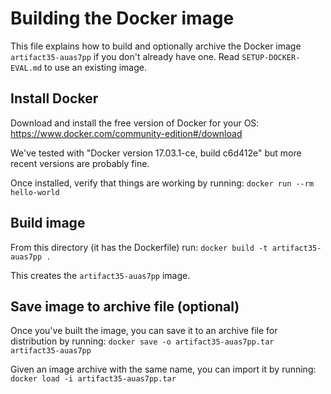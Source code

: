 # Building the Docker image

This file explains how to build and optionally archive the Docker image `artifact35-auas7pp` if you don't already have one.  Read `SETUP-DOCKER-EVAL.md` to use an existing image.


## Install Docker

Download and install the free version of Docker for your OS: https://www.docker.com/community-edition#/download

We've tested with "Docker version 17.03.1-ce, build c6d412e" but more recent versions are probably fine.

Once installed, verify that things are working by running: `docker run --rm hello-world`


## Build image

From this directory (it has the Dockerfile) run: `docker build -t artifact35-auas7pp .`

This creates the `artifact35-auas7pp` image.


## Save image to archive file (optional)

Once you've built the image, you can save it to an archive file for distribution by running: `docker save -o artifact35-auas7pp.tar artifact35-auas7pp`

Given an image archive with the same name, you can import it by running: `docker load -i artifact35-auas7pp.tar`
